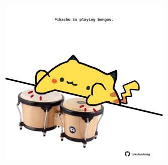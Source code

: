 <!-- built at 04/07/2025, 21:00:30 UTC -->
<p align="center">
  <img width="500" height="500" src="./ReadmeImage.svg">
</p>
